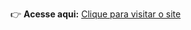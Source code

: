 
👉 **Acesse aqui:** [Clique para visitar o site]([https://jose33-afk.github.io/Android-site/](https://jose33-afk.github.io/Redes-Sociais-Celular/beta0.1/index.html))
